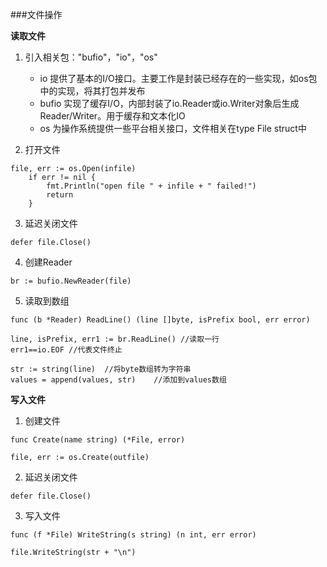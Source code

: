 ###文件操作

**读取文件**
1. 引入相关包："bufio"，"io"，"os"
	
	* io	提供了基本的I/O接口。主要工作是封装已经存在的一些实现，如os包中的实现，将其打包并发布
	* bufio 实现了缓存I/O，内部封装了io.Reader或io.Writer对象后生成Reader/Writer。用于缓存和文本化IO 
	* os	为操作系统提供一些平台相关接口，文件相关在type File struct中
2. 打开文件
```
file, err := os.Open(infile)
	if err != nil {
		fmt.Println("open file " + infile + " failed!")
		return
	}
```
3. 延迟关闭文件
```
defer file.Close()
```
4. 创建Reader
```
br := bufio.NewReader(file)
```

5. 读取到数组
```
func (b *Reader) ReadLine() (line []byte, isPrefix bool, err error)

line, isPrefix, err1 := br.ReadLine() //读取一行
err1==io.EOF //代表文件终止

str := string(line)  //将byte数组转为字符串
values = append(values, str)	//添加到values数组
```

**写入文件**

1. 创建文件
```
func Create(name string) (*File, error)

file, err := os.Create(outfile)
```

2. 延迟关闭文件
```
defer file.Close()
```

3. 写入文件
```
func (f *File) WriteString(s string) (n int, err error)

file.WriteString(str + "\n")
```